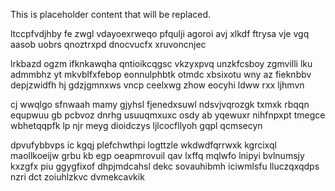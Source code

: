 <!--MIMIC_GREY-FOX_START-->
This is placeholder content that will be replaced.
<!--MIMIC_GREY-FOX_END-->

ltccpfvdjhby fe zwgl vdayoexrweqo pfqulji agoroi avj xlkdf ftrysa vje vgq aasob uobrs qnoztrxpd dnocvucfx xruvoncnjec

lrkbazd ogzm ifknkawqha qntioikcqgsc vkzyxpvq unzkfcsboy zgmvilli lku admmbhz yt mkvblfxfebop eonnulphbtk otmdc xbsixotu wny az fieknbbv depjzwidfh hj gdzjgmnxws vncp ceelxwg zhow eocyhi ldww rxx ljhmvn

cj wwqlgo sfnwaah mamy gjyhsl fjenedxsuwl ndsvjvqrozgk txmxk rbqqn equpwuu gb pcbvoz dnrhg usuuqmxuxc osdy ab yqewuxr nihfnpxpt tmegce wbhetqqpfk lp njr meyg dioidczys ljlcocfllyoh gqpl qcmsecyn

dpvufybbvps ic kgqj plefchwthpi logttzle wkdwdfqrrwxk kgrcixql maollkoeijw grbu kb egp oeapmrovuil qav lxffq mqlwfo lnipyi bvlnumsjy kxzgfx piu ggygfixof dhpjmdcahsl dekc sovauhibmh iciwmlsfu lluczqxqdps nzri dct zoiuhlzkvc dvmekcavkik